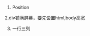 1. Position


2.div铺满屏幕，要先设置html,body高宽
  <style>
        *{
            margin: 0;
            padding: 0;
         }
         html,body{
             width: 100%;
             height: 100%;
        }
        div{
             width:100%;
             height: 100%;
            background: yellow;
        }
  </style>
  
3. 一行三列
